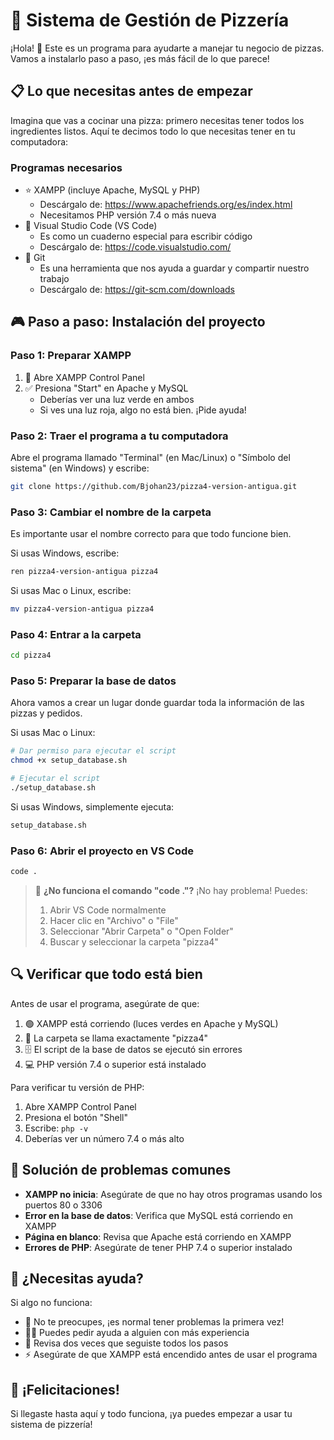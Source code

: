 # 🍕 Sistema de Gestión de Pizzería

¡Hola! 👋 Este es un programa para ayudarte a manejar tu negocio de pizzas. Vamos a instalarlo paso a paso, ¡es más fácil de lo que parece! 

## 📋 Lo que necesitas antes de empezar

Imagina que vas a cocinar una pizza: primero necesitas tener todos los ingredientes listos. Aquí te decimos todo lo que necesitas tener en tu computadora:

### Programas necesarios
- ⭐ XAMPP (incluye Apache, MySQL y PHP)
  - Descárgalo de: https://www.apachefriends.org/es/index.html
  - Necesitamos PHP versión 7.4 o más nueva
- 📝 Visual Studio Code (VS Code)
  - Es como un cuaderno especial para escribir código
  - Descárgalo de: https://code.visualstudio.com/
- 🔄 Git
  - Es una herramienta que nos ayuda a guardar y compartir nuestro trabajo
  - Descárgalo de: https://git-scm.com/downloads

## 🎮 Paso a paso: Instalación del proyecto

### Paso 1: Preparar XAMPP
1. 🚀 Abre XAMPP Control Panel
2. ✅ Presiona "Start" en Apache y MySQL
   - Deberías ver una luz verde en ambos
   - Si ves una luz roja, algo no está bien. ¡Pide ayuda!

### Paso 2: Traer el programa a tu computadora
Abre el programa llamado "Terminal" (en Mac/Linux) o "Símbolo del sistema" (en Windows) y escribe:

```bash
git clone https://github.com/Bjohan23/pizza4-version-antigua.git
```

### Paso 3: Cambiar el nombre de la carpeta
Es importante usar el nombre correcto para que todo funcione bien.

Si usas Windows, escribe:
```bash
ren pizza4-version-antigua pizza4
```

Si usas Mac o Linux, escribe:
```bash
mv pizza4-version-antigua pizza4
```

### Paso 4: Entrar a la carpeta
```bash
cd pizza4
```

### Paso 5: Preparar la base de datos
Ahora vamos a crear un lugar donde guardar toda la información de las pizzas y pedidos.

Si usas Mac o Linux:
```bash
# Dar permiso para ejecutar el script
chmod +x setup_database.sh

# Ejecutar el script
./setup_database.sh
```

Si usas Windows, simplemente ejecuta:
```bash
setup_database.sh
```

### Paso 6: Abrir el proyecto en VS Code
```bash
code .
```

> 🎈 **¿No funciona el comando "code ."?** ¡No hay problema! 
> Puedes:
> 1. Abrir VS Code normalmente
> 2. Hacer clic en "Archivo" o "File"
> 3. Seleccionar "Abrir Carpeta" o "Open Folder"
> 4. Buscar y seleccionar la carpeta "pizza4"

## 🔍 Verificar que todo está bien

Antes de usar el programa, asegúrate de que:
1. 🟢 XAMPP está corriendo (luces verdes en Apache y MySQL)
2. 📂 La carpeta se llama exactamente "pizza4"
3. 🗄️ El script de la base de datos se ejecutó sin errores
4. 💻 PHP versión 7.4 o superior está instalado

Para verificar tu versión de PHP:
1. Abre XAMPP Control Panel
2. Presiona el botón "Shell"
3. Escribe: `php -v`
4. Deberías ver un número 7.4 o más alto

## 🚨 Solución de problemas comunes

- **XAMPP no inicia**: Asegúrate de que no hay otros programas usando los puertos 80 o 3306
- **Error en la base de datos**: Verifica que MySQL está corriendo en XAMPP
- **Página en blanco**: Revisa que Apache está corriendo en XAMPP
- **Errores de PHP**: Asegúrate de tener PHP 7.4 o superior instalado

## 🎯 ¿Necesitas ayuda?
Si algo no funciona:
- 🤔 No te preocupes, ¡es normal tener problemas la primera vez!
- 🙋‍♂️ Puedes pedir ayuda a alguien con más experiencia
- 📝 Revisa dos veces que seguiste todos los pasos
- ⚡ Asegúrate de que XAMPP está encendido antes de usar el programa

## 🌟 ¡Felicitaciones!
Si llegaste hasta aquí y todo funciona, ¡ya puedes empezar a usar tu sistema de pizzería!